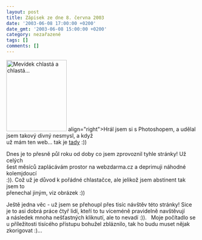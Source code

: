 ```yaml
---
layout: post
title: Zápisek ze dne 8. června 2003
date: '2003-06-08 17:00:00 +0200'
date_gmt: '2003-06-08 15:00:00 +0200'
category: nezařazené
tags: []
comments: []
---
```

<p><img src="%base_url%/assets/old-images/chlasta.jpg" width="159" height="187" alt="Mevídek chlastá a chlastá..."<br />
align="right">Hrál jsem si s Photoshopem, a udělal jsem takový divný nesmysl, a když<br />
už mám ten web... tak je <a href="art.php?a=world.htm">tady</a> :))</p>
<p>Dnes je to přesně půl roku od doby co jsem zprovoznil tyhle stránky! Už celých<br />
šest měsíců zaplácávám prostor na webzdarma.cz a deprimuji náhodné kolemjdoucí<br />
:)). Což už je důvod k pořádné chlastačce, ale jelikož jsem abstinent tak jsem to<br />
přenechal jiným, viz obrázek :))</p>
<p>Ještě jedna věc - už jsem se přehoupl přes tisíc návštěv této stránky! Sice<br />
je to asi dobrá práce čtyř lidí, kteří to tu víceméně pravidelně navštěvují<br />
a následek mnoha nešťastných kliknutí, ale to nevadí :)). &nbsp; Moje počítadlo se<br />
u příležitosti tisícého přístupu bohužel zbláznilo, tak ho budu muset nějak<br />
zkorigovat :)...</p>
